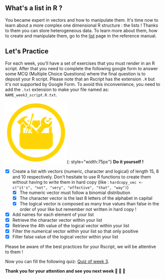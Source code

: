 ## What's a list in R ?

You became expert in vectors and how to manipulate them. It's time now to learn about
a more complex one dimensional R structure : the lists ! Thanks to them you can store
heterogeneous data. To learn more about them, how to create and manipulate them, go to
the [list](./r05_lists.md) page in the reference manual.


## Let's Practice

For each week, you'll have a set of exercises that you must render in an R script. 
After that you need to complete the following google form to answer some MCQ (Multiple
Choice Questions) where the final question is to deposit your R script.
Please note that an Rscript has the extension `.R` but it's not supported by Google Form.
To avoid this inconvenience, you need to add the `.txt` extension to make your file named as: `NAME_week3_script.R.txt`. 

![](images/toolbox-do-it-yourself.png){: style="width:75px"} **Do it yourself !**

- [x] Create a list with vectors (numeric, character and logical) of length 15, 8 and 10 respectively. Don't hesitate to use R functions to create them without having to write them in hard copy (like : `hardcopy_vec <- c("it's", "not", "very", "effective", "that", "way")`)
    - [x] The numeric vector must follow a binomial distribution
    - [x] The character vector is the last 8 letters of the alphabet in capital
    - [x] The logical vector is composed as many true values than false in the order of your
     like but remember not written in hard copy !
- [x] Add names for each element of your list
- [x] Retrieve the character vector within your list
- [x] Retrieve the 4th value of the logical vector within your list
- [x] Filter the numerical vector within your list so that only positive 
- [x] Filter false value of the logical vector within your list

Please be aware of the best practices for your Rscript, we will be attentive to them !

Now you can fill the following quiz: [Quiz of week 3](https://forms.gle/NLFnZq2rHb9TrFso8).


**Thank you for your attention and see you next week :clap: :clap: :clap:** 